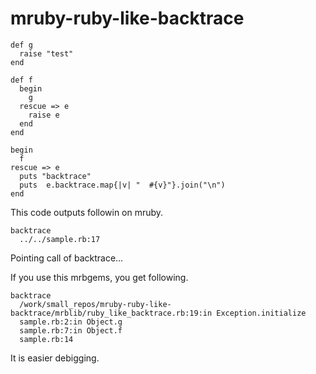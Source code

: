 # mruby-ruby-like-backtrace

```
def g
  raise "test"
end

def f
  begin
    g
  rescue => e
    raise e
  end
end

begin
  f
rescue => e
  puts "backtrace"
  puts  e.backtrace.map{|v| "  #{v}"}.join("\n")
end

```

This code outputs followin on mruby.

```
backtrace
  ../../sample.rb:17

```

Pointing call of backtrace...

If you use this mrbgems, you get following.

```
backtrace
  /work/small_repos/mruby-ruby-like-backtrace/mrblib/ruby_like_backtrace.rb:19:in Exception.initialize
  sample.rb:2:in Object.g
  sample.rb:7:in Object.f
  sample.rb:14
```

It is easier debigging.
